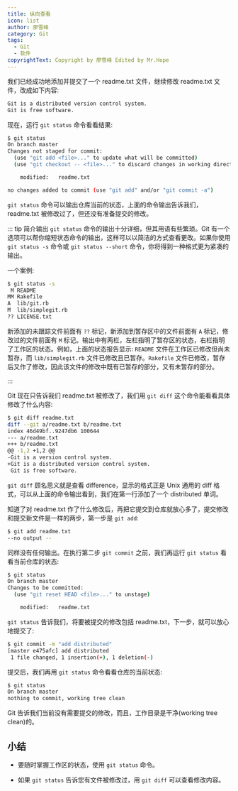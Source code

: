 ```yaml
---
title: 纵向查看
icon: list
author: 廖雪峰
category: Git
tags:
  - Git
  - 软件
copyrightText: Copyright by 廖雪峰 Edited by Mr.Hope
---
```


我们已经成功地添加并提交了一个 readme.txt 文件，继续修改 readme.txt 文件，改成如下内容:

```md
Git is a distributed version control system.
Git is free software.
```

现在，运行 `git status` 命令看看结果:

```sh
$ git status
On branch master
Changes not staged for commit:
  (use "git add <file>..." to update what will be committed)
  (use "git checkout -- <file>..." to discard changes in working directory)

    modified:   readme.txt

no changes added to commit (use "git add" and/or "git commit -a")
```

`git status` 命令可以输出仓库当前的状态，上面的命令输出告诉我们，readme.txt 被修改过了，但还没有准备提交的修改。

::: tip 简介输出
`git status` 命令的输出十分详细，但其用语有些繁琐。Git 有一个选项可以帮你缩短状态命令的输出，这样可以以简洁的方式查看更改。如果你使用 `git status -s` 命令或 `git status --short` 命令，你将得到一种格式更为紧凑的输出。

一个案例:

```sh
$ git status -s
 M README
MM Rakefile
A  lib/git.rb
M  lib/simplegit.rb
?? LICENSE.txt
```

新添加的未跟踪文件前面有 `??` 标记，新添加到暂存区中的文件前面有 `A` 标记，修改过的文件前面有 `M` 标记。输出中有两栏，左栏指明了暂存区的状态，右栏指明了工作区的状态。例如，上面的状态报告显示: `README` 文件在工作区已修改但尚未暂存，而 `lib/simplegit.rb` 文件已修改且已暂存。`Rakefile` 文件已修改，暂存后又作了修改，因此该文件的修改中既有已暂存的部分，又有未暂存的部分。

:::

Git 现在只告诉我们 readme.txt 被修改了，我们用 `git diff` 这个命令能看看具体修改了什么内容:

```sh
$ git diff readme.txt
diff --git a/readme.txt b/readme.txt
index 46d49bf..9247db6 100644
--- a/readme.txt
+++ b/readme.txt
@@ -1,2 +1,2 @@
-Git is a version control system.
+Git is a distributed version control system.
 Git is free software.
```

`git diff` 顾名思义就是查看 difference，显示的格式正是 Unix 通用的 diff 格式，可以从上面的命令输出看到，我们在第一行添加了一个 distributed 单词。

知道了对 readme.txt 作了什么修改后，再把它提交到仓库就放心多了，提交修改和提交新文件是一样的两步，第一步是 `git add`:

```sh
$ git add readme.txt
--no output --
```

同样没有任何输出。在执行第二步 `git commit` 之前，我们再运行 `git status` 看看当前仓库的状态:

```sh
$ git status
On branch master
Changes to be committed:
  (use "git reset HEAD <file>..." to unstage)

    modified:   readme.txt
```

`git status` 告诉我们，将要被提交的修改包括 readme.txt，下一步，就可以放心地提交了:

```sh
$ git commit -m "add distributed"
[master e475afc] add distributed
 1 file changed, 1 insertion(+), 1 deletion(-)
```

提交后，我们再用 `git status` 命令看看仓库的当前状态:

```sh
$ git status
On branch master
nothing to commit, working tree clean
```

Git 告诉我们当前没有需要提交的修改，而且，工作目录是干净(working tree clean)的。

## 小结

- 要随时掌握工作区的状态，使用 `git status` 命令。

- 如果 `git status` 告诉您有文件被修改过，用 `git diff` 可以查看修改内容。
